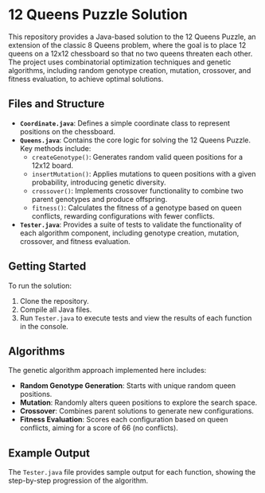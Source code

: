 # 12 Queens Puzzle Solution

This repository provides a Java-based solution to the 12 Queens Puzzle, an extension of the classic 8 Queens problem, where the goal is to place 12 queens on a 12x12 chessboard so that no two queens threaten each other. The project uses combinatorial optimization techniques and genetic algorithms, including random genotype creation, mutation, crossover, and fitness evaluation, to achieve optimal solutions.

## Files and Structure

- **`Coordinate.java`**: Defines a simple coordinate class to represent positions on the chessboard.
- **`Queens.java`**: Contains the core logic for solving the 12 Queens Puzzle. Key methods include:
  - `createGenotype()`: Generates random valid queen positions for a 12x12 board.
  - `insertMutation()`: Applies mutations to queen positions with a given probability, introducing genetic diversity.
  - `crossover()`: Implements crossover functionality to combine two parent genotypes and produce offspring.
  - `fitness()`: Calculates the fitness of a genotype based on queen conflicts, rewarding configurations with fewer conflicts.
- **`Tester.java`**: Provides a suite of tests to validate the functionality of each algorithm component, including genotype creation, mutation, crossover, and fitness evaluation.

## Getting Started

To run the solution:

1. Clone the repository.
2. Compile all Java files.
3. Run `Tester.java` to execute tests and view the results of each function in the console.

## Algorithms

The genetic algorithm approach implemented here includes:
- **Random Genotype Generation**: Starts with unique random queen positions.
- **Mutation**: Randomly alters queen positions to explore the search space.
- **Crossover**: Combines parent solutions to generate new configurations.
- **Fitness Evaluation**: Scores each configuration based on queen conflicts, aiming for a score of 66 (no conflicts).

## Example Output

The `Tester.java` file provides sample output for each function, showing the step-by-step progression of the algorithm.


